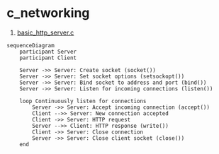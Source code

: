 # c_networking

1) [basic_http_server.c](https://github.com/kbrault/c_networking/blob/master/src/basic_http_server.c)
```mermaid
sequenceDiagram
    participant Server
    participant Client

    Server ->> Server: Create socket (socket())
    Server ->> Server: Set socket options (setsockopt())
    Server ->> Server: Bind socket to address and port (bind())
    Server ->> Server: Listen for incoming connections (listen())

    loop Continuously listen for connections
        Server ->> Server: Accept incoming connection (accept())
        Client -->> Server: New connection accepted
        Client ->> Server: HTTP request
        Server -->> Client: HTTP response (write())
        Client ->> Server: Close connection
        Server ->> Server: Close client socket (close())
    end
```